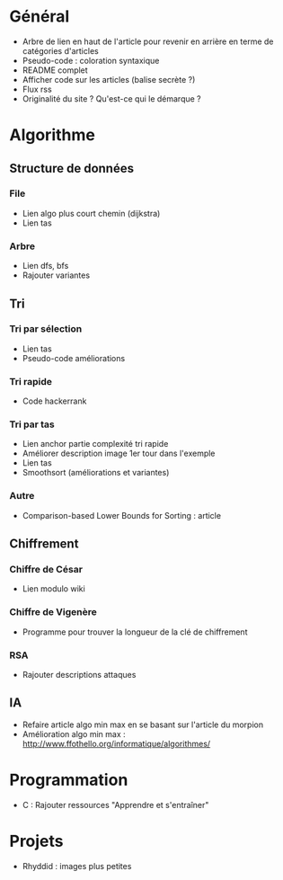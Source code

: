 # Général

- Arbre de lien en haut de l'article pour revenir en arrière en terme de 
catégories d'articles
- Pseudo-code : coloration syntaxique
- README complet
- Afficher code sur les articles (balise secrète ?)
- Flux rss
- Originalité du site ? Qu'est-ce qui le démarque ?

# Algorithme
## Structure de données

### File

- Lien algo plus court chemin (dijkstra)
- Lien tas

### Arbre

- Lien dfs, bfs
- Rajouter variantes

## Tri
### Tri par sélection

- Lien tas
- Pseudo-code améliorations

### Tri rapide

- Code hackerrank

### Tri par tas

- Lien anchor partie complexité tri rapide
- Améliorer description image 1er tour dans l'exemple
- Lien tas
- Smoothsort (améliorations et variantes)

### Autre

- Comparison-based Lower Bounds for Sorting : article

## Chiffrement
### Chiffre de César

- Lien modulo wiki

### Chiffre de Vigenère

- Programme pour trouver la longueur de la clé de chiffrement 

### RSA

- Rajouter descriptions attaques

## IA

- Refaire article algo min max en se basant sur l'article du morpion
- Amélioration algo min max : <http://www.ffothello.org/informatique/algorithmes/>

# Programmation

- C : Rajouter ressources "Apprendre et s'entraîner"

# Projets

- Rhyddid : images plus petites
